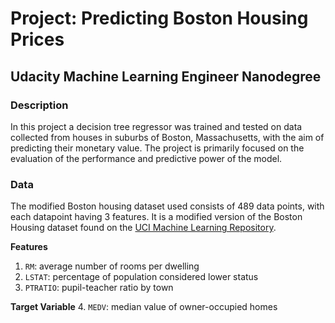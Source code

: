 # Project: Predicting Boston Housing Prices
## Udacity Machine Learning Engineer Nanodegree

### Description

In this project a decision tree regressor was trained and tested on data collected from houses in suburbs of Boston, Massachusetts, with the aim of predicting their monetary value. The project is primarily focused on the evaluation of the performance and predictive power of the model. 

### Data

The modified Boston housing dataset used consists of 489 data points, with each datapoint having 3 features. It is a modified version of the Boston Housing dataset found on the [UCI Machine Learning Repository](https://archive.ics.uci.edu/ml/datasets/Housing).

**Features**
1.  `RM`: average number of rooms per dwelling
2. `LSTAT`: percentage of population considered lower status
3. `PTRATIO`: pupil-teacher ratio by town

**Target Variable**
4. `MEDV`: median value of owner-occupied homes
